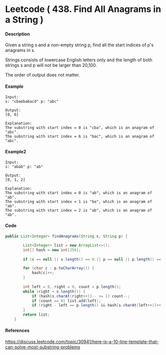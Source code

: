 # Leetcode ( 438. Find All Anagrams in a String )

#### Description
Given a string s and a non-empty string p, find all the start indices of p's anagrams in s.

Strings consists of lowercase English letters only and the length of both strings s and p will not be larger than 20,100.

The order of output does not matter.

#### Example
~~~
Input:
s: "cbaebabacd" p: "abc"

Output:
[0, 6]

Explanation:
The substring with start index = 0 is "cba", which is an anagram of "abc".
The substring with start index = 6 is "bac", which is an anagram of "abc".
~~~

#### Example2
~~~
Input:
s: "abab" p: "ab"

Output:
[0, 1, 2]

Explanation:
The substring with start index = 0 is "ab", which is an anagram of "ab".
The substring with start index = 1 is "ba", which is an anagram of "ab".
The substring with start index = 2 is "ab", which is an anagram of "ab".
~~~

#### Code
~~~java
public List<Integer> findAnagrams(String s, String p) {

        List<Integer> list = new ArrayList<>();
        int[] hash = new int[256];
        
        if (s == null || s.length() == 0 || p == null || p.length() == 0) return list;

        for (char c : p.toCharArray()) {
            hash[c]++;
        }
        
        int left = 0, right = 0, count = p.length();
        while (right < s.length()) {
            if (hash[s.charAt(right++)]-- >= 1) count--;
            if (count == 0) list.add(left);
            if (right - left == p.length() && hash[s.charAt(left++)]++ >= 0) count++;
        }
        return list;
    }
~~~

#### References
https://discuss.leetcode.com/topic/30941/here-is-a-10-line-template-that-can-solve-most-substring-problems